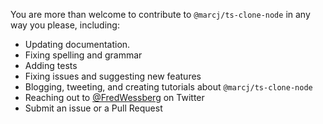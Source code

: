 You are more than welcome to contribute to `@marcj/ts-clone-node` in any way you please, including:

- Updating documentation.
- Fixing spelling and grammar
- Adding tests
- Fixing issues and suggesting new features
- Blogging, tweeting, and creating tutorials about `@marcj/ts-clone-node`
- Reaching out to [@FredWessberg](https://twitter.com/FredWessberg) on Twitter
- Submit an issue or a Pull Request
